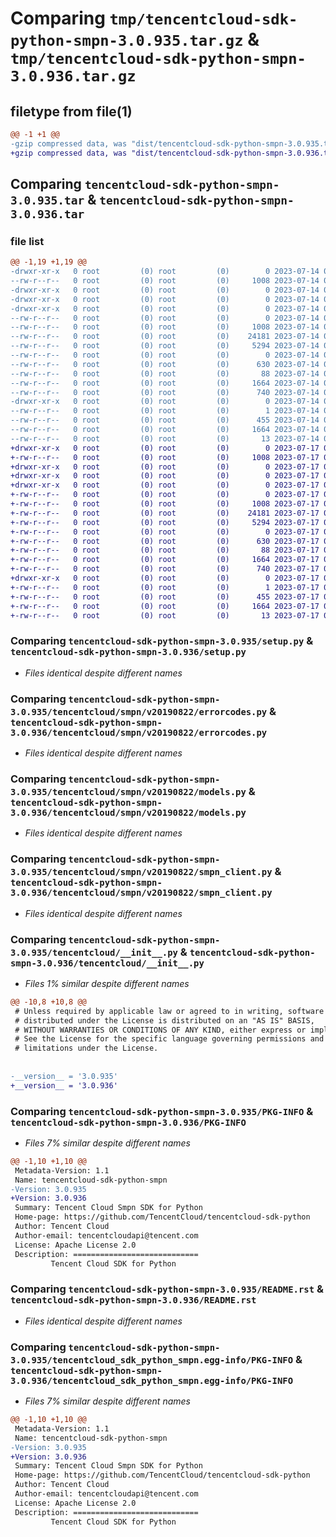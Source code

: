 # Comparing `tmp/tencentcloud-sdk-python-smpn-3.0.935.tar.gz` & `tmp/tencentcloud-sdk-python-smpn-3.0.936.tar.gz`

## filetype from file(1)

```diff
@@ -1 +1 @@
-gzip compressed data, was "dist/tencentcloud-sdk-python-smpn-3.0.935.tar", last modified: Fri Jul 14 00:37:07 2023, max compression
+gzip compressed data, was "dist/tencentcloud-sdk-python-smpn-3.0.936.tar", last modified: Mon Jul 17 00:33:51 2023, max compression
```

## Comparing `tencentcloud-sdk-python-smpn-3.0.935.tar` & `tencentcloud-sdk-python-smpn-3.0.936.tar`

### file list

```diff
@@ -1,19 +1,19 @@
-drwxr-xr-x   0 root         (0) root         (0)        0 2023-07-14 00:37:07.000000 tencentcloud-sdk-python-smpn-3.0.935/
--rw-r--r--   0 root         (0) root         (0)     1008 2023-07-14 00:37:07.000000 tencentcloud-sdk-python-smpn-3.0.935/setup.py
-drwxr-xr-x   0 root         (0) root         (0)        0 2023-07-14 00:37:07.000000 tencentcloud-sdk-python-smpn-3.0.935/tencentcloud/
-drwxr-xr-x   0 root         (0) root         (0)        0 2023-07-14 00:37:07.000000 tencentcloud-sdk-python-smpn-3.0.935/tencentcloud/smpn/
-drwxr-xr-x   0 root         (0) root         (0)        0 2023-07-14 00:37:07.000000 tencentcloud-sdk-python-smpn-3.0.935/tencentcloud/smpn/v20190822/
--rw-r--r--   0 root         (0) root         (0)        0 2023-07-14 00:37:07.000000 tencentcloud-sdk-python-smpn-3.0.935/tencentcloud/smpn/v20190822/__init__.py
--rw-r--r--   0 root         (0) root         (0)     1008 2023-07-14 00:37:07.000000 tencentcloud-sdk-python-smpn-3.0.935/tencentcloud/smpn/v20190822/errorcodes.py
--rw-r--r--   0 root         (0) root         (0)    24181 2023-07-14 00:37:07.000000 tencentcloud-sdk-python-smpn-3.0.935/tencentcloud/smpn/v20190822/models.py
--rw-r--r--   0 root         (0) root         (0)     5294 2023-07-14 00:37:07.000000 tencentcloud-sdk-python-smpn-3.0.935/tencentcloud/smpn/v20190822/smpn_client.py
--rw-r--r--   0 root         (0) root         (0)        0 2023-07-14 00:37:07.000000 tencentcloud-sdk-python-smpn-3.0.935/tencentcloud/smpn/__init__.py
--rw-r--r--   0 root         (0) root         (0)      630 2023-07-14 00:37:07.000000 tencentcloud-sdk-python-smpn-3.0.935/tencentcloud/__init__.py
--rw-r--r--   0 root         (0) root         (0)       88 2023-07-14 00:37:07.000000 tencentcloud-sdk-python-smpn-3.0.935/setup.cfg
--rw-r--r--   0 root         (0) root         (0)     1664 2023-07-14 00:37:07.000000 tencentcloud-sdk-python-smpn-3.0.935/PKG-INFO
--rw-r--r--   0 root         (0) root         (0)      740 2023-07-14 00:37:07.000000 tencentcloud-sdk-python-smpn-3.0.935/README.rst
-drwxr-xr-x   0 root         (0) root         (0)        0 2023-07-14 00:37:07.000000 tencentcloud-sdk-python-smpn-3.0.935/tencentcloud_sdk_python_smpn.egg-info/
--rw-r--r--   0 root         (0) root         (0)        1 2023-07-14 00:37:07.000000 tencentcloud-sdk-python-smpn-3.0.935/tencentcloud_sdk_python_smpn.egg-info/dependency_links.txt
--rw-r--r--   0 root         (0) root         (0)      455 2023-07-14 00:37:07.000000 tencentcloud-sdk-python-smpn-3.0.935/tencentcloud_sdk_python_smpn.egg-info/SOURCES.txt
--rw-r--r--   0 root         (0) root         (0)     1664 2023-07-14 00:37:07.000000 tencentcloud-sdk-python-smpn-3.0.935/tencentcloud_sdk_python_smpn.egg-info/PKG-INFO
--rw-r--r--   0 root         (0) root         (0)       13 2023-07-14 00:37:07.000000 tencentcloud-sdk-python-smpn-3.0.935/tencentcloud_sdk_python_smpn.egg-info/top_level.txt
+drwxr-xr-x   0 root         (0) root         (0)        0 2023-07-17 00:33:51.000000 tencentcloud-sdk-python-smpn-3.0.936/
+-rw-r--r--   0 root         (0) root         (0)     1008 2023-07-17 00:33:51.000000 tencentcloud-sdk-python-smpn-3.0.936/setup.py
+drwxr-xr-x   0 root         (0) root         (0)        0 2023-07-17 00:33:51.000000 tencentcloud-sdk-python-smpn-3.0.936/tencentcloud/
+drwxr-xr-x   0 root         (0) root         (0)        0 2023-07-17 00:33:51.000000 tencentcloud-sdk-python-smpn-3.0.936/tencentcloud/smpn/
+drwxr-xr-x   0 root         (0) root         (0)        0 2023-07-17 00:33:51.000000 tencentcloud-sdk-python-smpn-3.0.936/tencentcloud/smpn/v20190822/
+-rw-r--r--   0 root         (0) root         (0)        0 2023-07-17 00:33:51.000000 tencentcloud-sdk-python-smpn-3.0.936/tencentcloud/smpn/v20190822/__init__.py
+-rw-r--r--   0 root         (0) root         (0)     1008 2023-07-17 00:33:51.000000 tencentcloud-sdk-python-smpn-3.0.936/tencentcloud/smpn/v20190822/errorcodes.py
+-rw-r--r--   0 root         (0) root         (0)    24181 2023-07-17 00:33:51.000000 tencentcloud-sdk-python-smpn-3.0.936/tencentcloud/smpn/v20190822/models.py
+-rw-r--r--   0 root         (0) root         (0)     5294 2023-07-17 00:33:51.000000 tencentcloud-sdk-python-smpn-3.0.936/tencentcloud/smpn/v20190822/smpn_client.py
+-rw-r--r--   0 root         (0) root         (0)        0 2023-07-17 00:33:51.000000 tencentcloud-sdk-python-smpn-3.0.936/tencentcloud/smpn/__init__.py
+-rw-r--r--   0 root         (0) root         (0)      630 2023-07-17 00:33:51.000000 tencentcloud-sdk-python-smpn-3.0.936/tencentcloud/__init__.py
+-rw-r--r--   0 root         (0) root         (0)       88 2023-07-17 00:33:51.000000 tencentcloud-sdk-python-smpn-3.0.936/setup.cfg
+-rw-r--r--   0 root         (0) root         (0)     1664 2023-07-17 00:33:51.000000 tencentcloud-sdk-python-smpn-3.0.936/PKG-INFO
+-rw-r--r--   0 root         (0) root         (0)      740 2023-07-17 00:33:51.000000 tencentcloud-sdk-python-smpn-3.0.936/README.rst
+drwxr-xr-x   0 root         (0) root         (0)        0 2023-07-17 00:33:51.000000 tencentcloud-sdk-python-smpn-3.0.936/tencentcloud_sdk_python_smpn.egg-info/
+-rw-r--r--   0 root         (0) root         (0)        1 2023-07-17 00:33:51.000000 tencentcloud-sdk-python-smpn-3.0.936/tencentcloud_sdk_python_smpn.egg-info/dependency_links.txt
+-rw-r--r--   0 root         (0) root         (0)      455 2023-07-17 00:33:51.000000 tencentcloud-sdk-python-smpn-3.0.936/tencentcloud_sdk_python_smpn.egg-info/SOURCES.txt
+-rw-r--r--   0 root         (0) root         (0)     1664 2023-07-17 00:33:51.000000 tencentcloud-sdk-python-smpn-3.0.936/tencentcloud_sdk_python_smpn.egg-info/PKG-INFO
+-rw-r--r--   0 root         (0) root         (0)       13 2023-07-17 00:33:51.000000 tencentcloud-sdk-python-smpn-3.0.936/tencentcloud_sdk_python_smpn.egg-info/top_level.txt
```

### Comparing `tencentcloud-sdk-python-smpn-3.0.935/setup.py` & `tencentcloud-sdk-python-smpn-3.0.936/setup.py`

 * *Files identical despite different names*

### Comparing `tencentcloud-sdk-python-smpn-3.0.935/tencentcloud/smpn/v20190822/errorcodes.py` & `tencentcloud-sdk-python-smpn-3.0.936/tencentcloud/smpn/v20190822/errorcodes.py`

 * *Files identical despite different names*

### Comparing `tencentcloud-sdk-python-smpn-3.0.935/tencentcloud/smpn/v20190822/models.py` & `tencentcloud-sdk-python-smpn-3.0.936/tencentcloud/smpn/v20190822/models.py`

 * *Files identical despite different names*

### Comparing `tencentcloud-sdk-python-smpn-3.0.935/tencentcloud/smpn/v20190822/smpn_client.py` & `tencentcloud-sdk-python-smpn-3.0.936/tencentcloud/smpn/v20190822/smpn_client.py`

 * *Files identical despite different names*

### Comparing `tencentcloud-sdk-python-smpn-3.0.935/tencentcloud/__init__.py` & `tencentcloud-sdk-python-smpn-3.0.936/tencentcloud/__init__.py`

 * *Files 1% similar despite different names*

```diff
@@ -10,8 +10,8 @@
 # Unless required by applicable law or agreed to in writing, software
 # distributed under the License is distributed on an "AS IS" BASIS,
 # WITHOUT WARRANTIES OR CONDITIONS OF ANY KIND, either express or implied.
 # See the License for the specific language governing permissions and
 # limitations under the License.
 
 
-__version__ = '3.0.935'
+__version__ = '3.0.936'
```

### Comparing `tencentcloud-sdk-python-smpn-3.0.935/PKG-INFO` & `tencentcloud-sdk-python-smpn-3.0.936/PKG-INFO`

 * *Files 7% similar despite different names*

```diff
@@ -1,10 +1,10 @@
 Metadata-Version: 1.1
 Name: tencentcloud-sdk-python-smpn
-Version: 3.0.935
+Version: 3.0.936
 Summary: Tencent Cloud Smpn SDK for Python
 Home-page: https://github.com/TencentCloud/tencentcloud-sdk-python
 Author: Tencent Cloud
 Author-email: tencentcloudapi@tencent.com
 License: Apache License 2.0
 Description: ============================
         Tencent Cloud SDK for Python
```

### Comparing `tencentcloud-sdk-python-smpn-3.0.935/README.rst` & `tencentcloud-sdk-python-smpn-3.0.936/README.rst`

 * *Files identical despite different names*

### Comparing `tencentcloud-sdk-python-smpn-3.0.935/tencentcloud_sdk_python_smpn.egg-info/PKG-INFO` & `tencentcloud-sdk-python-smpn-3.0.936/tencentcloud_sdk_python_smpn.egg-info/PKG-INFO`

 * *Files 7% similar despite different names*

```diff
@@ -1,10 +1,10 @@
 Metadata-Version: 1.1
 Name: tencentcloud-sdk-python-smpn
-Version: 3.0.935
+Version: 3.0.936
 Summary: Tencent Cloud Smpn SDK for Python
 Home-page: https://github.com/TencentCloud/tencentcloud-sdk-python
 Author: Tencent Cloud
 Author-email: tencentcloudapi@tencent.com
 License: Apache License 2.0
 Description: ============================
         Tencent Cloud SDK for Python
```

